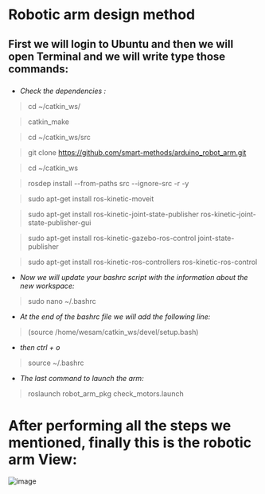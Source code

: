 # Robotic arm design method
## First we will login to Ubuntu and then we will open Terminal and we will write type those commands:
###
- *Check the dependencies :*

>cd ~/catkin_ws/ 

>catkin_make

>cd ~/catkin_ws/src

>git clone https://github.com/smart-methods/arduino_robot_arm.git 

>cd ~/catkin_ws

>rosdep install --from-paths src --ignore-src -r -y

>sudo apt-get install ros-kinetic-moveit

>sudo apt-get install ros-kinetic-joint-state-publisher ros-kinetic-joint-state-publisher-gui

>sudo apt-get install ros-kinetic-gazebo-ros-control joint-state-publisher

>sudo apt-get install ros-kinetic-ros-controllers ros-kinetic-ros-control

- *Now we will update your bashrc script with the information about the new workspace:*

>sudo nano ~/.bashrc

- *At the end of the bashrc file we will add the following line:*

>(source /home/wesam/catkin_ws/devel/setup.bash)

- *then ctrl + o*

>source ~/.bashrc

- *The last command to launch the arm:*

>roslaunch robot_arm_pkg check_motors.launch

# After performing all the steps we mentioned, finally this is the robotic arm View:

![image](https://user-images.githubusercontent.com/107880209/181132382-85abd816-10f2-4ca6-b8d1-1eae4e888855.png)
